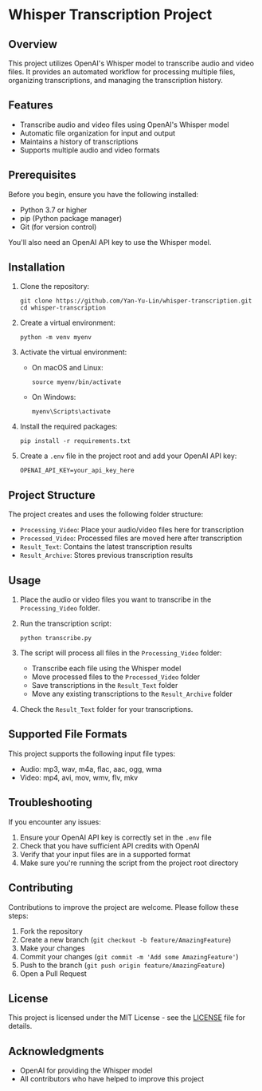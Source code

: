 # Whisper Transcription Project

## Overview

This project utilizes OpenAI's Whisper model to transcribe audio and video files. It provides an automated workflow for processing multiple files, organizing transcriptions, and managing the transcription history.

## Features

- Transcribe audio and video files using OpenAI's Whisper model
- Automatic file organization for input and output
- Maintains a history of transcriptions
- Supports multiple audio and video formats

## Prerequisites

Before you begin, ensure you have the following installed:
- Python 3.7 or higher
- pip (Python package manager)
- Git (for version control)

You'll also need an OpenAI API key to use the Whisper model.

## Installation

1. Clone the repository:
   ```
   git clone https://github.com/Yan-Yu-Lin/whisper-transcription.git
   cd whisper-transcription
   ```

2. Create a virtual environment:
   ```
   python -m venv myenv
   ```

3. Activate the virtual environment:
   - On macOS and Linux:
     ```
     source myenv/bin/activate
     ```
   - On Windows:
     ```
     myenv\Scripts\activate
     ```

4. Install the required packages:
   ```
   pip install -r requirements.txt
   ```

5. Create a `.env` file in the project root and add your OpenAI API key:
   ```
   OPENAI_API_KEY=your_api_key_here
   ```

## Project Structure

The project creates and uses the following folder structure:
- `Processing_Video`: Place your audio/video files here for transcription
- `Processed_Video`: Processed files are moved here after transcription
- `Result_Text`: Contains the latest transcription results
- `Result_Archive`: Stores previous transcription results

## Usage

1. Place the audio or video files you want to transcribe in the `Processing_Video` folder.

2. Run the transcription script:
   ```
   python transcribe.py
   ```

3. The script will process all files in the `Processing_Video` folder:
   - Transcribe each file using the Whisper model
   - Move processed files to the `Processed_Video` folder
   - Save transcriptions in the `Result_Text` folder
   - Move any existing transcriptions to the `Result_Archive` folder

4. Check the `Result_Text` folder for your transcriptions.

## Supported File Formats

This project supports the following input file types:
- Audio: mp3, wav, m4a, flac, aac, ogg, wma
- Video: mp4, avi, mov, wmv, flv, mkv

## Troubleshooting

If you encounter any issues:
1. Ensure your OpenAI API key is correctly set in the `.env` file
2. Check that you have sufficient API credits with OpenAI
3. Verify that your input files are in a supported format
4. Make sure you're running the script from the project root directory

## Contributing

Contributions to improve the project are welcome. Please follow these steps:
1. Fork the repository
2. Create a new branch (`git checkout -b feature/AmazingFeature`)
3. Make your changes
4. Commit your changes (`git commit -m 'Add some AmazingFeature'`)
5. Push to the branch (`git push origin feature/AmazingFeature`)
6. Open a Pull Request

## License

This project is licensed under the MIT License - see the [LICENSE](LICENSE) file for details.

## Acknowledgments

- OpenAI for providing the Whisper model
- All contributors who have helped to improve this project
